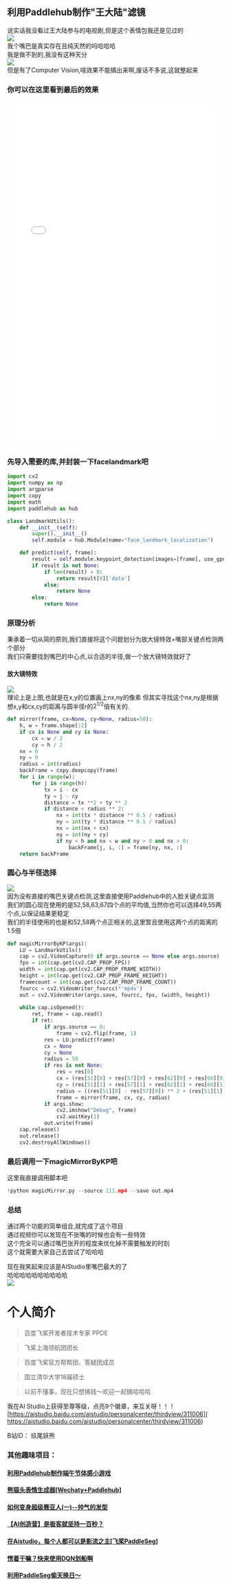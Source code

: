 ## 利用Paddlehub制作"王大陆"滤镜
说实话我没看过王大陆参与的电视剧,但是这个表情包我还是见过的   
![](https://ai-studio-static-online.cdn.bcebos.com/c8837587719441858d4d2d7165fc2f3c2992baebd02a40ddbc19444587f34431)   
我个嘴巴是真实存在且纯天然的吗哈哈哈   
我是做不到的,我没有这种天分   
![](https://ai-studio-static-online.cdn.bcebos.com/1a17c90a4d564ecebb8cf9adfad2cec25a99986431ed40f8ad253125a7e9b618)   
但是有了Computer Vision,啥效果不能搞出来啊,废话不多说,这就整起来   
### 你可以在这里看到最后的效果
<iframe  style="width:98%;height: 800px;" src="//player.bilibili.com/player.html?aid=761139177&bvid=BV1764y1r7Z5&cid=354926346&page=1" scrolling="no" border="0" frameborder="no" framespacing="0" allowfullscreen="true"> </iframe>

### 先导入需要的库,并封装一下facelandmark吧


```python
import cv2
import numpy as np
import argparse
import copy
import math
import paddlehub as hub

class LandmarkUtils():
    def __init__(self):
        super().__init__()
        self.module = hub.Module(name="face_landmark_localization")

    def predict(self, frame):
        result = self.module.keypoint_detection(images=[frame], use_gpu=False)
        if result is not None:
            if len(result) > 0:
                return result[0]['data']
            else:
                return None
        else:
            return None
```

### 原理分析
秉承着一切从简的原则,我们直接将这个问题划分为放大镜特效+嘴部关键点检测两个部分   
我们只需要找到嘴巴的中心点,以合适的半径,做一个放大镜特效就好了   
#### 放大镜特效
![](https://ai-studio-static-online.cdn.bcebos.com/6ad2c647cd384d51b19040b51b02fadd7c03f45f93aa45768abfb677a66742cb)   
理论上是上图,也就是在x,y的位置画上nx,ny的像素
但其实寻找这个nx,ny是根据想x,y和cx,cy的距离与圆半径r的$2^{1/2}$倍有关的.


```python
def mirror(frame, cx=None, cy=None, radius=50):
    h, w = frame.shape[:2]
    if cx is None and cy is None:
        cx = w / 2
        cy = h / 2
    nx = 0
    ny = 0
    radius = int(radius)
    backFrame = copy.deepcopy(frame)
    for i in range(w):
        for j in range(h):
            tx = i - cx
            ty = j - cy
            distance = tx **2 + ty ** 2
            if distance < radius ** 2:
                nx = int(tx * distance ** 0.5 / radius)
                ny = int(ty * distance ** 0.5 / radius)
                nx = int(nx + cx)
                ny = int(ny + cy)
                if ny < h and nx < w and ny > 0 and nx > 0:
                    backFrame[j, i, :] = frame[ny, nx, :]
    return backFrame
```

### 圆心与半径选择
![](https://ai-studio-static-online.cdn.bcebos.com/61fd4341363f47c2a66b88294951b79784c9ffa670944af09008b9279bc2b4ac)   
因为没有直接的嘴巴关键点检测,这里直接使用Paddlehub中的人脸关键点监测   
我们的圆心现在使用的是52,58,63,67四个点的平均值,当然你也可以选择49,55两个点,以保证结果更稳定   
我们的半径使用的也是和52,58两个点正相关的,这里暂且使用这两个点的距离的1.5倍


```python
def magicMirrorByKP(args):
    LU = LandmarkUtils()
    cap = cv2.VideoCapture(0 if args.source == None else args.source)
    fps = int(cap.get(cv2.CAP_PROP_FPS))
    width = int(cap.get(cv2.CAP_PROP_FRAME_WIDTH))
    height = int(cap.get(cv2.CAP_PROP_FRAME_HEIGHT))
    framecount = int(cap.get(cv2.CAP_PROP_FRAME_COUNT))
    fourcc = cv2.VideoWriter_fourcc(*'mp4v')
    out = cv2.VideoWriter(args.save, fourcc, fps, (width, height))
    
    while cap.isOpened():
        ret, frame = cap.read()
        if ret:
            if args.source == 0:
                frame = cv2.flip(frame, 1)
            res = LU.predict(frame)
            cx = None
            cy = None
            radius = 50
            if res is not None:
                res = res[0]
                cx = (res[51][0] + res[57][0] + res[62][0] + res[66][0]) / 4
                cy = (res[51][1] + res[57][1] + res[62][1] + res[66][1]) / 4
                radius = ((res[51][0] - res[57][0]) ** 2 + (res[51][1] - res[57][1]) ** 2) ** 0.5 * 1.5
                frame = mirror(frame, cx, cy, radius)
            if args.show:
                cv2.imshow("Debug", frame)
                cv2.waitKey(1)
            out.write(frame)
    cap.release()
    out.release()   
    cv2.destroyAllWindows()
```

### 最后调用一下magicMirrorByKP吧
这里我直接调用脚本吧


```python
!python magicMirror.py --source 111.mp4 --save out.mp4
```

### 总结
通过两个功能的简单组合,就完成了这个项目   
通过视频你可以发现在不张嘴的时候也会有一些特效   
这个完全可以通过嘴巴张开的程度来优化掉不需要触发的时刻   
这个就需要大家自己去尝试了哈哈哈

现在我笑起来应该是AIStudio里嘴巴最大的了   
哈哈哈哈哈哈哈哈哈哈   
![](https://ai-studio-static-online.cdn.bcebos.com/8129fe4902a347b5aadc7457ff77ec22d438a0ddbc564131b4cfc93cfbc74de1)

# 个人简介

> 百度飞桨开发者技术专家 PPDE

> 飞桨上海领航团团长

> 百度飞桨官方帮帮团、答疑团成员

> 国立清华大学18届硕士

> 以前不懂事，现在只想搞钱～欢迎一起搞哈哈哈

我在AI Studio上获得至尊等级，点亮9个徽章，来互关呀！！！<br>
[https://aistudio.baidu.com/aistudio/personalcenter/thirdview/311006]( https://aistudio.baidu.com/aistudio/personalcenter/thirdview/311006)

B站ID： 玖尾妖熊

### 其他趣味项目：  
#### [利用Paddlehub制作端午节体感小游戏](https://aistudio.baidu.com/aistudio/projectdetail/2079016)
#### [熊猫头表情生成器[Wechaty+Paddlehub]](https://aistudio.baidu.com/aistudio/projectdetail/1869462)
#### [如何变身超级赛亚人(一)--帅气的发型](https://aistudio.baidu.com/aistudio/projectdetail/1180050)
#### [【AI创造营】是极客就坚持一百秒？](https://aistudio.baidu.com/aistudio/projectdetail/1609763)    
#### [在Aistudio，每个人都可以是影流之主[飞桨PaddleSeg]](https://aistudio.baidu.com/aistudio/projectdetail/1173812)       
#### [愣着干嘛？快来使用DQN划船啊](https://aistudio.baidu.com/aistudio/projectdetail/621831)    
#### [利用PaddleSeg偷天换日～](https://aistudio.baidu.com/aistudio/projectdetail/1403330)    